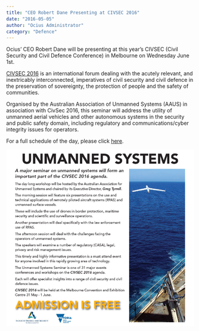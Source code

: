 ```yaml
---
title: "CEO Robert Dane Presenting at CIVSEC 2016"
date: "2016-05-05"
author: "Ocius Administrator"
category: "Defence"
---
```


Ocius’ CEO Robert Dane will be presenting at this year’s CIVSEC (Civil Security and Civil Defence Conference) in Melbourne on Wednesday June 1st.

<span style="text-decoration: underline;"><span style="color: #0000ff;">[CIVSEC 2016](http://www.civsec.com.au/)</span></span> is an international forum dealing with the acutely relevant, and inextricably interconnected, imperatives of civil security and civil defence in the preservation of sovereignty, the protection of people and the safety of communities.

Organised by the Australian Association of Unmanned Systems (AAUS) in association with CivSec 2016, this seminar will address the utility of unmanned aerial vehicles and other autonomous systems in the security and public safety domain, including regulatory and communications/cyber integrity issues for operators.

For a full schedule of the day, please click <span style="text-decoration: underline;"><span style="color: #0000ff;">[here](http://www.civsec.com.au/conferences/conf-AAUS.asp)</span></span>.

![unmanned](./unnamed.jpg)
